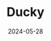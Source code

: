---  
layout: startup_page  
title: "Ducky"  
id: "ducky.ai"  
permalink: "/duckyducky.ai05282024/"  
website: "https://www.ducky.ai/"  
funding_round: "Pre-Seed"  
funding_amount: "$2.7M"  
investors: "Penny Jar Capital, Bread & Butter Ventures, NOMO Ventures, Wilson Sonsini, angel investors"  
about: "Ducky is an AI-powered customer support platform that uses machine learning to make internal knowledge instantly accessible to support agents. This allows agents to respond to tickets faster and focus on solving complex problems, improving customer experience and team productivity. It integrates with various support ticketing platforms and internal knowledge tools."  
markets: "AI, Customer Support, Software Development"  
hq: "Nashville, Tennessee, United States"  
founded_year: "2023"  
linkedin: "https://www.linkedin.com/company/duckysupports"  
twitter: "https://twitter.com/ducky_eco"  
instagram: ""  
facebook: "https://www.facebook.com/ducky.eco"  
crunchbase: "https://www.crunchbase.com/organization/ducky-f4cd"  
pitchbook: "https://pitchbook.com/profiles/company/185105-62"  

date_display: "28-May-2024"  
date: "2024-05-28"

# SEO Optimization  
meta_title: "Ducky - Pre-Seed Funding ($2.7M)"  
meta_description: "Ducky, Ducky is an AI-powered customer support platform that uses machine learning to make internal knowledge instantly accessible to support agents. This al..."  
meta_keywords: "Ducky, AI, Customer Support, Software Development, Pre-Seed funding"  
canonical_url: "https://startup.projectstartups.com/duckyducky.ai05282024/"  
---